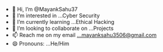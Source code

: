- 👋 Hi, I’m @MayankSahu37
- 👀 I’m interested in ...Cyber Security
- 🌱 I’m currently learning ...Ethical Hacking
- 💞️ I’m looking to collaborate on ...Projects
- 📫 Reach me on my email ...mayanksahu3506@gmail.com
- 😄 Pronouns: ...He/Him

<!---
MayankSahu37/MayankSahu37 is a ✨ special ✨ repository because its `README.md` (this file) appears on your GitHub profile.
You can click the Preview link to take a look at your changes.
--->
